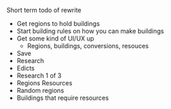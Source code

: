 Short term todo of rewrite

- Get regions to hold buildings
- Start building rules on how you can make buildings
- Get some kind of UI/UX up
    - Regions, buildings, conversions, resouces
- Save
- Research
- Edicts
- Research 1 of 3
- Regions Resources
- Random regions
- Buildings that require resources
